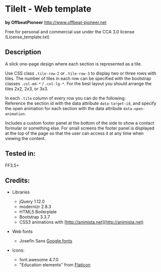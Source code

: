 # TileIt - Web template
**by OffbeatPioneer**
http://www.offbeat-pioneer.net

Free for personal and commercial use under the CCA 3.0 license (License_template.txt)

## Description
A slick one-page design where each section is represented as a tile.

Use CSS class ``.tile-row-2`` or ``.tile-row-3`` to display two or three
rows with tiles. The number of tiles in each row can be specified with the bootstrap
classes ``.col-md-*`` / ``.col-lg-*``. For the best layout you should arrange the tiles 
2x2, 2x3, or 3x3.

In each ``.tile`` column of every row you can do the following:<br/>
Reference the section id with the data attribute ``data-target-id``, and specify the open animation 
for each section with the data attribute ``data-open-animation``.

Includes a custom footer panel at the bottom of the side to show a contact
formular or something else. For small screens the footer panel is displayed at
the top of the page so that the user can access it at any time when viewing the 
content.

## Tested in:

FF3.5+


## Credits:

- Libraries
    * jQuery 1.12.0
    * modernizr 2.8.3
    * HTML5 Boilerplate
    * Bootstrap 3.3.7
    * CSS3 animations with [http://animista.net](http://animista.net)
    
- Web fonts
    * Josefin Sans [Google fonts](https://fonts.googleapis.com/css?family=Josefin+Sans)
    
- Icons:
    * font awesome 4.7.0
    * "Education elements" from [Flaticon](http://www.flaticon.com/packs/education-elements-3)

	
